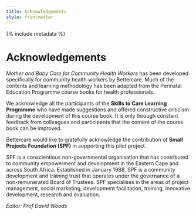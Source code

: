 ```yaml
---
title: Acknowledgements
style: frontmatter
---
```


{% include metadata %}

# Acknowledgements

*Mother and Baby Care for Community Health Workers* has been developed specifically for community health workers by Bettercare. Much of the contents and learning methodology has been adapted from the Perinatal Education Programme course books for health professionals.

We acknowledge all the participants of the **Skills to Care Learning Programme** who have made suggestions and offered constructive criticism during the development of this course book. It is only through constant feedback from colleagues and participants that the content of the course book can be improved.

Bettercare would like to gratefully acknowledge the contribution of **Small Projects Foundation (SPF)** in supporting this pilot project. 

SPF is a conscientious non-governmental organisation that has contributed to community empowerment and development in the Eastern Cape and across South Africa. Established in January 1988, SPF is a community development and training trust that operates under the governance of a non-remunerated Board of Trustees. SPF specialises in the areas of project management, social marketing, development facilitation, training, innovative development, research and evaluation.

*Editor: Prof David Woods*